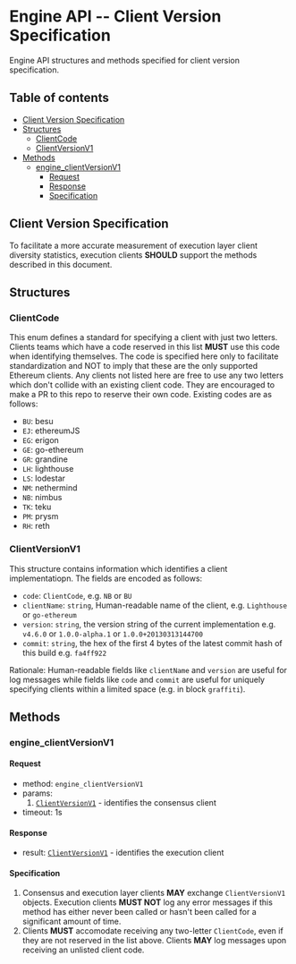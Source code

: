 # Engine API -- Client Version Specification

Engine API structures and methods specified for client version specification.

## Table of contents

<!-- START doctoc generated TOC please keep comment here to allow auto update -->
<!-- DON'T EDIT THIS SECTION, INSTEAD RE-RUN doctoc TO UPDATE -->

- [Client Version Specification](#client-version-specification)
- [Structures](#structures)
  - [ClientCode](#clientcode)
  - [ClientVersionV1](#clientversionv1)
- [Methods](#methods)
  - [engine_clientVersionV1](#engine_clientversionv1)
    - [Request](#request)
    - [Response](#response)
    - [Specification](#specification)

<!-- END doctoc generated TOC please keep comment here to allow auto update -->

## Client Version Specification

To facilitate a more accurate measurement of execution layer client diversity statistics, execution clients **SHOULD** support the methods described in this document.

## Structures

### ClientCode

This enum defines a standard for specifying a client with just two letters. Clients teams which have a code reserved in this list **MUST** use this code when identifying themselves. The code is specified here only to facilitate standardization and NOT to imply that these are the only supported Ethereum clients. Any clients not listed here are free to use any two letters which don't collide with an existing client code. They are encouraged to make a PR to this repo to reserve their own code. Existing codes are as follows:

 - `BU`: besu
 - `EJ`: ethereumJS
 - `EG`: erigon
 - `GE`: go-ethereum
 - `GR`: grandine
 - `LH`: lighthouse
 - `LS`: lodestar
 - `NM`: nethermind
 - `NB`: nimbus
 - `TK`: teku
 - `PM`: prysm
 - `RH`: reth
 
### ClientVersionV1

This structure contains information which identifies a client implementatiopn. The fields are encoded as follows:

- `code`: `ClientCode`, e.g. `NB` or `BU`
- `clientName`: `string`, Human-readable name of the client, e.g. `Lighthouse` or `go-ethereum`
- `version`: `string`, the version string of the current implementation e.g. `v4.6.0` or `1.0.0-alpha.1` or `1.0.0+20130313144700`
- `commit`: `string`, the hex of the first 4 bytes of the latest commit hash of this build e.g. `fa4ff922`

Rationale: Human-readable fields like `clientName` and `version` are useful for log messages while fields like `code` and `commit` are useful for uniquely specifying clients within a limited space (e.g. in block `graffiti`).

## Methods

### engine_clientVersionV1

#### Request

* method: `engine_clientVersionV1`
* params:
  1. [`ClientVersionV1`](#ClientVersionV1) - identifies the consensus client
* timeout: 1s

#### Response

* result: [`ClientVersionV1`](#ClientVersionV1) - identifies the execution client

#### Specification

1. Consensus and execution layer clients **MAY** exchange `ClientVersionV1` objects. Execution clients **MUST NOT** log any error messages if this method has either never been called or hasn't been called for a significant amount of time.
2. Clients **MUST** accomodate receiving any two-letter `ClientCode`, even if they are not reserved in the list above. Clients **MAY** log messages upon receiving an unlisted client code. 